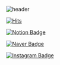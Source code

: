 ![header](https://capsule-render.vercel.app/api?type=Rounded&color=FF8BA7&height=300&section=header&text=Suyeon%20Bak&fontSize=90&fontColor=FFFFFF)

[![Hits](https://hits.seeyoufarm.com/api/count/incr/badge.svg?url=https%3A%2F%2Fgithub.com%2FSuyeon-B&count_bg=%23FF8BA7&title_bg=%23555555&icon=github.svg&icon_color=%23E7E7E7&title=hits&edge_flat=false)](https://github.com/Suyeon-B)

[![Notion Badge](https://img.shields.io/badge/Notion-000000?style=flat&logo=Notion&logoColor=white)](https://flicker-alyssum-bb5.notion.site/Just-do-it-9e97fdfb789f4337b7e1b343e85e3ba8)


[![Naver Badge](https://img.shields.io/badge/Naver-03C75A?style=flat&logo=Blog&logoColor=white)](https://blog.naver.com/tndus4243)

[![Instagram Badge](https://img.shields.io/badge/-Instagram-E4405F?logo=Instagram&logoColor=000000&link=https://www.instagram.com/nosuyeonnolife/)](https://www.instagram.com/nosuyeonnolife/)


<!-- 
<div align="center">
</div> -->

